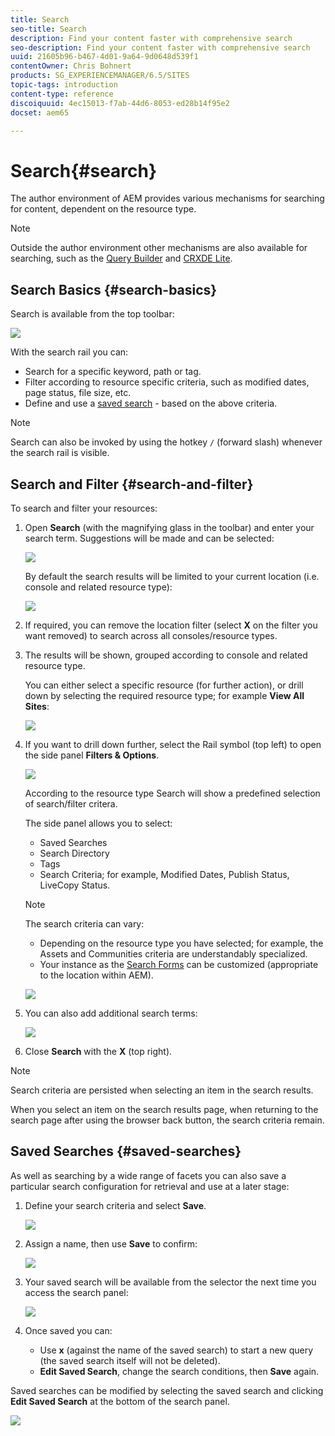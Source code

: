 ```yaml
---
title: Search
seo-title: Search
description: Find your content faster with comprehensive search
seo-description: Find your content faster with comprehensive search
uuid: 21605b96-b467-4d01-9a64-9d0648d539f1
contentOwner: Chris Bohnert
products: SG_EXPERIENCEMANAGER/6.5/SITES
topic-tags: introduction
content-type: reference
discoiquuid: 4ec15013-f7ab-44d6-8053-ed28b14f95e2
docset: aem65

---
```


# Search{#search}

The author environment of AEM provides various mechanisms for searching for content, dependent on the resource type.

>[!NOTE]
>
>Outside the author environment other mechanisms are also available for searching, such as the [Query Builder](/sites/developing/using/querybuilder-api.md) and [CRXDE Lite](../../../sites/developing/using/developing-with-crxde-lite.md).

## Search Basics {#search-basics}

Search is available from the top toolbar:

![](do-not-localize/chlimage_1-17.png)

With the search rail you can:

* Search for a specific keyword, path or tag.  
* Filter according to resource specific criteria, such as modified dates, page status, file size, etc.
* Define and use a [saved search](#saved-searches) - based on the above criteria.

>[!NOTE]
>
>Search can also be invoked by using the hotkey `/` (forward slash) whenever the search rail is visible.

## Search and Filter {#search-and-filter}

To search and filter your resources:

1. Open **Search** (with the magnifying glass in the toolbar) and enter your search term. Suggestions will be made and can be selected:

   ![](assets/s-01.png)

   By default the search results will be limited to your current location (i.e. console and related resource type):

   ![](assets/screen_shot_2018-03-23at101445.png)

1. If required, you can remove the location filter (select **X** on the filter you want removed) to search across all consoles/resource types.
1. The results will be shown, grouped according to console and related resource type.

   You can either select a specific resource (for further action), or drill down by selecting the required resource type; for example **View All Sites**:

   ![](assets/screen-shot_2019-03-05at101900.png)

1. If you want to drill down further, select the Rail symbol (top left) to open the side panel **Filters & Options**.

   ![](do-not-localize/screen_shot_2018-03-23at101542.png)

   According to the resource type Search will show a predefined selection of search/filter critera.

   The side panel allows you to select:

    * Saved Searches
    * Search Directory
    * Tags
    * Search Criteria; for example, Modified Dates, Publish Status, LiveCopy Status.

   >[!NOTE]
   >
   >The search criteria can vary:
   >
   >    
   >    
   >    * Depending on the resource type you have selected; for example, the Assets and Communities criteria are understandably specialized.
   >    * Your instance as the [Search Forms](/help/sites-administering/search-forms.md) can be customized (appropriate to the location within AEM).
   >    
   >

   ![](assets/screen-shot_2019-03-05at102509.png)

1. You can also add additional search terms:

   ![](assets/screen-shot_2019-03-05at102613.png)

1. Close **Search** with the **X** (top right).

>[!NOTE]
>
>Search criteria are persisted when selecting an item in the search results. 
>
>When you select an item on the search results page, when returning to the search page after using the browser back button, the search criteria remain.

## Saved Searches {#saved-searches}

As well as searching by a wide range of facets you can also save a particular search configuration for retrieval and use at a later stage:

1. Define your search criteria and select **Save**.

   ![](assets/screen-shot_2019-03-05at102613-1.png)

1. Assign a name, then use **Save** to confirm:

   ![](assets/screen-shot_2019-03-05at102725.png)

1. Your saved search will be available from the selector the next time you access the search panel:

   ![](assets/screen-shot_2019-03-05at102927.png)

1. Once saved you can:

    * Use **x** (against the name of the saved search) to start a new query (the saved search itself will not be deleted).
    * **Edit Saved Search**, change the search conditions, then **Save** again.

Saved searches can be modified by selecting the saved search and clicking **Edit Saved Search** at the bottom of the search panel.

![](assets/screen-shot_2019-03-05at103010.png)


